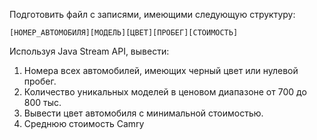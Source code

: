 Подготовить файл с записями, имеющими следующую структуру:
```
[НОМЕР_АВТОМОБИЛЯ][МОДЕЛЬ][ЦВЕТ][ПРОБЕГ][СТОИМОСТЬ]
```

Используя Java Stream API, вывести:

1) Номера всех автомобилей, имеющих черный цвет или нулевой пробег.
2) Количество уникальных моделей в ценовом диапазоне от 700 до 800 тыс.
3) Вывести цвет автомобиля с минимальной стоимостью.
4) Среднюю стоимость Camry
